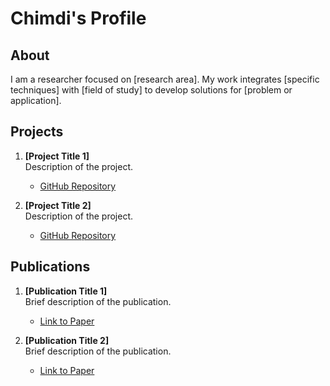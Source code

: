 # Chimdi's Profile

## About
I am a researcher focused on [research area]. My work integrates [specific techniques] with [field of study] to develop solutions for [problem or application].

## Projects
1. **[Project Title 1]**  
   Description of the project.  
   - [GitHub Repository](#)

2. **[Project Title 2]**  
   Description of the project.  
   - [GitHub Repository](#)

## Publications
1. **[Publication Title 1]**  
   Brief description of the publication.  
   - [Link to Paper](#)

2. **[Publication Title 2]**  
   Brief description of the publication.  
   - [Link to Paper](#)


